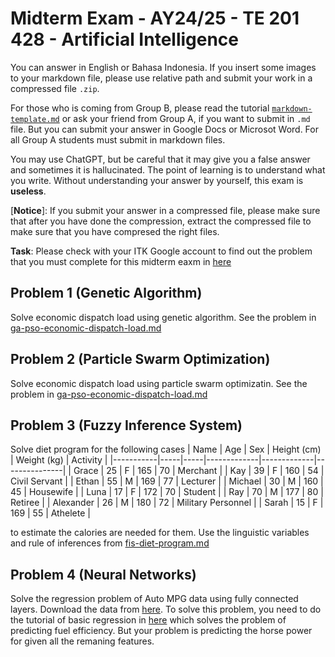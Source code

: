# Midterm Exam - AY24/25 - TE 201 428 - Artificial Intelligence

You can answer in English or Bahasa Indonesia. If you insert some images
to your markdown file, please use relative path and submit your work 
in a compressed file `.zip`.

For those who is coming from Group B, please read the tutorial [`markdown-template.md`](../markdown-template.md)
or ask your friend from Group A, if you want to submit in `.md` file. 
But you can submit your answer in Google Docs or Microsot Word. 
For all Group A students must submit in markdown files.

You may use ChatGPT, but be careful that it may give you a false answer 
and sometimes it is hallucinated. The point of learning is to understand what you write. 
Without understanding your answer by yourself, this exam is **useless**.

[**Notice**]: If you submit your answer in a compressed file, please make
sure that after you have done the compression, extract the compressed file
to make sure that you have compresed the right files.

**Task**:
Please check with your ITK Google account to find out the problem that 
you must complete for this midterm eaxm in [here](https://docs.google.com/spreadsheets/d/1kUYKjwUHuu043fv_B3L7LNxhE-BFlnxRrwQpvE7y3dM/edit?usp=sharing)

## Problem 1 (Genetic Algorithm)
Solve economic dispatch load using genetic algorithm. See the problem 
in [ga-pso-economic-dispatch-load.md](./ga-pso-economic-dispatch-load.md)

## Problem 2 (Particle Swarm Optimization)
Solve economic dispatch load using particle swarm optimizatin. See the problem
in [ga-pso-economic-dispatch-load.md](./ga-pso-economic-dispatch-load.md)

## Problem 3 (Fuzzy Inference System)
Solve diet program for the following cases
| Name      | Age | Sex | Height (cm) | Weight (kg) | Activity      |
|-----------|-----|-----|-------------|-------------|---------------|
| Grace     | 25  | F   | 165         | 70          | Merchant      |
| Kay       | 39  | F   | 160         | 54          | Civil Servant |
| Ethan     | 55  | M   | 169         | 77          | Lecturer      |
| Michael   | 30  | M   | 160         | 45          | Housewife     |
| Luna      | 17  | F   | 172         | 70          | Student       |
| Ray       | 70  | M   | 177         | 80          | Retiree       |
| Alexander | 26  | M   | 180         | 72          | Military Personnel |
| Sarah     | 15  | F   | 169         | 55          | Athelete      |

to estimate the calories are needed for them. Use the linguistic variables
and rule of inferences from [fis-diet-program.md](./fis-diet-program.md)

## Problem 4 (Neural Networks)
Solve the regression problem of Auto MPG data using fully connected layers.
Download the data from [here](https://archive.ics.uci.edu/dataset/9/auto+mpg).
To solve this problem, you need to do the tutorial of basic regression in 
[here](https://www.tensorflow.org/tutorials/keras/regression) which solves
the problem of predicting fuel efficiency. But your problem is 
predicting the horse power for given all the remaning features.